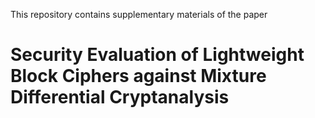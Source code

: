This repository contains supplementary materials of the paper
# Security Evaluation of Lightweight Block Ciphers against Mixture Differential Cryptanalysis
